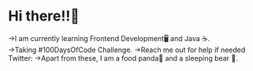 <html>
<link href="style.css" rel="stylesheet"></link>
<h1> Hi there!!👋</h1>
<p>→I am currently learning Frontend Development🖥 and Java ☕.<br>
→Taking #100DaysOfCode Challenge.
→Reach me out for help if needed<br>
Twitter:<a href="https://twitter.com/LaasyaSetty"></a>
→Apart from these, I am a food panda🤤 and a sleeping bear 🐻.



</p>




